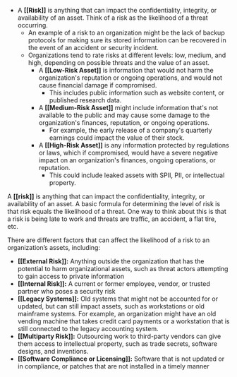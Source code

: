 - A **[[Risk]]** is anything that can impact the confidentiality, integrity, or availability of an asset. Think of a risk as the likelihood of a threat occurring. 
	- An example of a risk to an organization might be the lack of backup protocols for making sure its stored information can be recovered in the event of an accident or security incident. 
	- Organizations tend to rate risks at different levels: low, medium, and high, depending on possible threats and the value of an asset.
		- A **[[Low-Risk Asset]]** is information that would not harm the organization's reputation or ongoing operations, and would not cause financial damage if compromised. 
			- This includes public information such as website content, or published research data.
		- A **[[Medium-Risk Asset]]** might include information that's not available to the public and may cause some damage to the organization's finances, reputation, or ongoing operations. 
			- For example, the early release of a company's quarterly earnings could impact the value of their stock.
		- A **[[High-Risk Asset]]** is any information protected by regulations or laws, which if compromised, would have a severe negative impact on an organization's finances, ongoing operations, or reputation. 
			- This could include leaked assets with SPII, PII, or intellectual property.

A **[[risk]]** is anything that can impact the confidentiality, integrity, or availability of an asset. A basic formula for determining the level of risk is that risk equals the likelihood of a threat. One way to think about this is that a risk is being late to work and threats are traffic, an accident, a flat tire, etc. 

There are different factors that can affect the likelihood of a risk to an organization’s assets, including:
- **[[External Risk]]:** Anything outside the organization that has the potential to harm organizational assets, such as threat actors attempting to gain access to private information
- **[[Internal Risk]]:** A current or former employee, vendor, or trusted partner who poses a security risk
- **[[Legacy Systems]]:** Old systems that might not be accounted for or updated, but can still impact assets, such as workstations or old mainframe systems. For example, an organization might have an old vending machine that takes credit card payments or a workstation that is still connected to the legacy accounting system.
- **[[Multiparty Risk]]:** Outsourcing work to third-party vendors can give them access to intellectual property, such as trade secrets, software designs, and inventions.
- **[[Software Compliance or Licensing]]:** Software that is not updated or in compliance, or patches that are not installed in a timely manner
